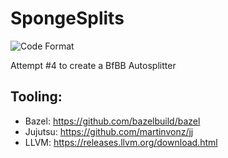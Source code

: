 # SpongeSplits
![Code Format](https://github.com/velkog/SpongeSplits/actions/workflows/format.yaml/badge.svg?branch=main)

Attempt #4 to create a BfBB Autosplitter

## Tooling:
* Bazel: https://github.com/bazelbuild/bazel
* Jujutsu: https://github.com/martinvonz/jj
* LLVM: https://releases.llvm.org/download.html
